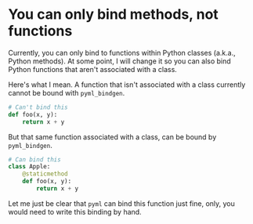 # You can only bind methods, not functions

Currently, you can only bind to functions within Python classes (a.k.a., Python methods).  At some point, I will change it so you can also bind Python functions that aren't associated with a class.

Here's what I mean.  A function that isn't associated with a class currently cannot be bound with `pyml_bindgen`.

```python
# Can't bind this
def foo(x, y):
    return x + y
```

But that same function associated with a class, can be bound by `pyml_bindgen`.

```python
# Can bind this
class Apple:
    @staticmethod
    def foo(x, y):
        return x + y
```

Let me just be clear that `pyml` can bind this function just fine, only, you would need to write this binding by hand.
